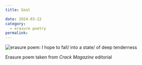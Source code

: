 ```yaml
---
title: Goal

date: 2024-03-22
category:
  - erasure poetry
permalink:
---
```

<img src="https://www.davidralphlewis.co.uk/assets/images/articles/2024/goal.jpeg" alt="erasure poem: I hope to fall/ into a state/ of deep tenderness" title="something for us all to aim for" class="responsive">

Erasure poem taken from *Crack Magazine* editorial
